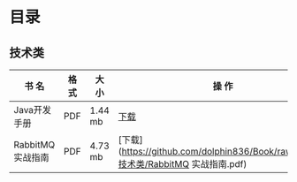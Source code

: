# 目录
## 技术类
| 书 名 | 格 式 | 大 小 | 操 作 |
| ---- | ---- | ---- | ---- |
| Java开发手册 | PDF | 1.44 mb | [下载](https://github.com/dolphin836/Book/raw/master/技术类/Java开发手册.pdf) |
| RabbitMQ 实战指南 | PDF | 4.73 mb | [下载](https://github.com/dolphin836/Book/raw/master/技术类/RabbitMQ 实战指南.pdf) |
